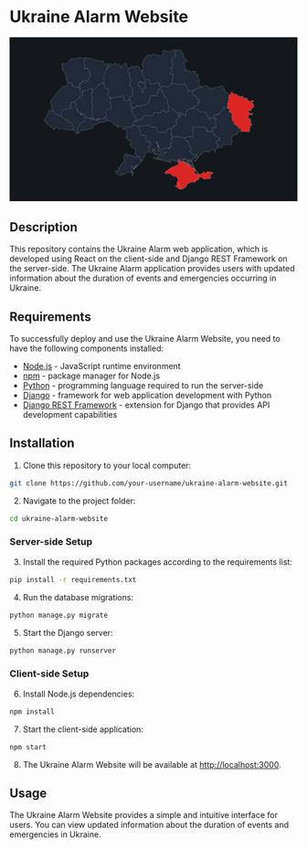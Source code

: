 # Ukraine Alarm Website

![Ukraine Alarm Website](https://github.com/MixFix7/Map-of-air-alarms-of-Ukraine-v2/blob/main/ukraine_map.png)

## Description

This repository contains the Ukraine Alarm web application, which is developed using React on the client-side and Django REST Framework on the server-side. The Ukraine Alarm application provides users with updated information about the duration of events and emergencies occurring in Ukraine.

## Requirements

To successfully deploy and use the Ukraine Alarm Website, you need to have the following components installed:

- [Node.js](https://nodejs.org) - JavaScript runtime environment
- [npm](https://www.npmjs.com/) - package manager for Node.js
- [Python](https://www.python.org/) - programming language required to run the server-side
- [Django](https://www.djangoproject.com/) - framework for web application development with Python
- [Django REST Framework](https://www.django-rest-framework.org/) - extension for Django that provides API development capabilities

## Installation

1. Clone this repository to your local computer:

```bash
git clone https://github.com/your-username/ukraine-alarm-website.git
```

2. Navigate to the project folder:

```bash
cd ukraine-alarm-website
```

### Server-side Setup

3. Install the required Python packages according to the requirements list:

```bash
pip install -r requirements.txt
```

4. Run the database migrations:

```bash
python manage.py migrate
```

5. Start the Django server:

```bash
python manage.py runserver
```

### Client-side Setup

6. Install Node.js dependencies:

```bash
npm install
```

7. Start the client-side application:

```bash
npm start
```

8. The Ukraine Alarm Website will be available at [http://localhost:3000](http://localhost:3000).

## Usage

The Ukraine Alarm Website provides a simple and intuitive interface for users. You can view updated information about the duration of events and emergencies in Ukraine.
